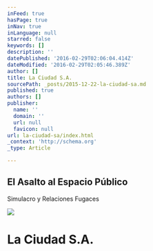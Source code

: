 ```yaml
---
inFeed: true
hasPage: true
inNav: true
inLanguage: null
starred: false
keywords: []
description: ''
datePublished: '2016-02-29T02:06:04.414Z'
dateModified: '2016-02-29T02:05:46.389Z'
author: []
title: La Ciudad S.A.
sourcePath: _posts/2015-12-22-la-ciudad-sa.md
published: true
authors: []
publisher:
  name: ''
  domain: ''
  url: null
  favicon: null
url: la-ciudad-sa/index.html
_context: 'http://schema.org'
_type: Article

---
```

<article style=""><h1>El Asalto al Espacio Público </h1><p>Simulacro y Relaciones Fugaces</p><img src="https://s3-us-west-2.amazonaws.com/the-grid-img/p/133136f3f190714ee0a3a17c2011a402c7a5c945.jpg" /></article>

# La Ciudad S.A.